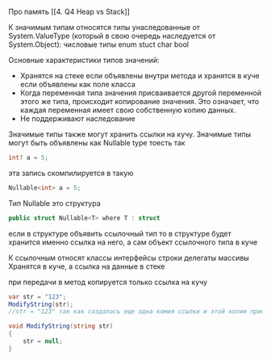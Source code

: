 Про память [[4. Q4 Heap vs Stack]]

К значимым типам относятся типы унаследованные от System.ValueType (который в свою очередь наследуется от System.Object):
числовые типы
enum
stuct
char
bool

Основные характеристики типов значений:
- Хранятся на стеке если объявлены внутри метода и хранятся в куче если объявлены как поле класса
- Когда переменная типа значения присваивается другой переменной этого же типа, происходит копирование значения. Это означает, что каждая переменная имеет свою собственную копию данных.
- Не поддерживают наследование

Значимые типы также могут хранить ссылки на кучу.
Значимые типы могут быть объявлены как Nullable type тоесть так
```csharp
int? a = 5;
```
эта запись скомпилируется в такую
```csharp
Nullable<int> a = 5;
```

Тип Nullable это структура
```csharp
public struct Nullable<T> where T : struct
```

если в структуре объявить ссылочный тип то в структуре будет хранится именно ссылка на него, а сам объект ссылочного типа в куче

К ссылочным относят 
классы 
интерфейсы
строки
делегаты
массивы
Хранятся в куче, а ссылка на данные в стеке

при передачи в метод копируется только ссылка на кучу

```cs
var str = "123";
ModifyString(str);
//str = "123" так как создалась еще одна комия ссылки и этой копии присволи null

void ModifyString(string str)
{
    str = null;
}
```
